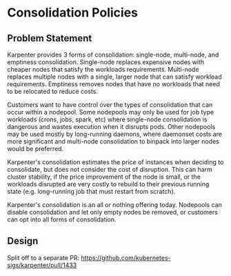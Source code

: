 # Consolidation Policies

## Problem Statement

Karpenter provides 3 forms of consolidation: single-node, multi-node, and emptiness consolidation. Single-node replaces expensive nodes with cheaper nodes that satisfy the workloads requirements. Multi-node replaces multiple nodes with a single, larger node that can satisfy workload requirements. Emptiness removes nodes that have no workloads that need to be relocated to reduce costs.

Customers want to have control over the types of consolidation that can occur within a nodepool. Some nodepools may only be used for job type workloads (crons, jobs, spark, etc) where single-node consolidation is dangerous and wastes execution when it disrupts pods. Other nodepools may be used mostly by long-running daemons, where daemonset costs are more significant and multi-node consolidation to binpack into larger nodes would be preferred.

Karpenter's consolidation estimates the price of instances when deciding to consolidate, but does not consider the cost of disruption. This can harm cluster stability, if the price improvement of the node is small, or the workloads disrupted are very costly to rebuild to their previous running state (e.g. long-running job that must restart from scratch).

Karpenter's consolidation is an all or nothing offering today. Nodepools can disable consolidation and let only empty nodes be removed, or customers can opt into all forms of consolidation.

## Design

Split off to a separate PR: https://github.com/kubernetes-sigs/karpenter/pull/1433